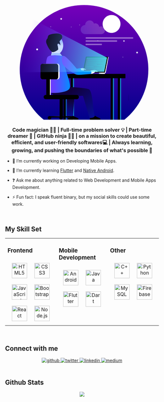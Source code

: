 <div align="center">
<svg xmlns="http://www.w3.org/2000/svg" enable-background="new 0 0 800 600" viewBox="0 0 800 600" id="man-developing-website-on-desk"><path fill="#fff" d="M690.59 464.13h80.29c4.36-2.25 7.35-6.82 7.35-12.09 0-6.82-5.01-12.47-11.53-13.44.01-.22.02-.44.02-.67 0-7.98-6.6-14.45-14.74-14.45-.85 0-1.68.07-2.5.21-3.51-6.09-10.36-10.22-18.23-10.22-9.17 0-16.95 5.61-19.68 13.39-.86-.17-1.75-.27-2.65-.27-7.82 0-14.16 6.73-14.16 15.03 0 .93.08 1.85.23 2.73-5.92.38-10.6 4.91-10.6 10.45 0 4.07 2.52 7.59 6.2 9.33z" opacity=".1"></path><linearGradient id="a" x1="410.635" x2="410.635" y1="-1.336" y2="600.908" gradientUnits="userSpaceOnUse"><stop offset="0" stop-color="#70b"></stop><stop offset="1" stop-color="#00008b"></stop><stop offset="1"></stop></linearGradient><path fill="url(#a)" d="M745.2 339.56C745.2 154.79 595.41 5 410.63 5 225.86 5 76.07 154.79 76.07 339.56c0 105.4 48.76 199.4 124.93 260.72h419.27c76.17-61.32 124.93-155.32 124.93-260.72z"></path><path fill="#fff" d="M503.67 209.55c0 2.06-.65 3.72-1.45 3.72h-82.25c-.8 0-1.45-1.67-1.45-3.72 0-2.06.65-3.72 1.45-3.72h82.25c.8 0 1.45 1.67 1.45 3.72z" opacity=".4"></path><defs><filter id="b" width="422" height="307" x="200" y="294" filterUnits="userSpaceOnUse"><feColorMatrix values="1 0 0 0 0 0 1 0 0 0 0 0 1 0 0 0 0 0 1 0"></feColorMatrix></filter></defs><path fill="#fff" d="M667.1 175.99c0 2.06-1.9 3.72-4.24 3.72h-240.1c-2.34 0-4.24-1.67-4.24-3.72 0-2.06 1.9-3.72 4.24-3.72h240.1c2.34 0 4.24 1.67 4.24 3.72zM583.11 191.81c0 2.06-1.26 3.72-2.81 3.72H421.32c-1.55 0-2.81-1.67-2.81-3.72 0-2.06 1.26-3.72 2.81-3.72H580.3c1.55 0 2.81 1.66 2.81 3.72z" opacity=".4"></path><path fill="#fff" fill-rule="evenodd" d="M300.72 582.47v-.86h55.07zM283.53 582.47l-47.38-.86h47.38z" clip-rule="evenodd"></path><linearGradient id="d" x1="641.158" x2="644.282" y1="489.084" y2="489.084" gradientUnits="userSpaceOnUse"><stop offset=".041" stop-color="#100060"></stop><stop offset="1" stop-color="#090e96"></stop></linearGradient><path fill="url(#d)" d="M643.13 507.56s-2.16-13.67-1.95-16.61c.21-2.94 1.02-18.47 1.02-18.47l2.09-1.86s-2.06 17.3-1.8 22.41c.25 5.1.64 14.53.64 14.53z"></path><path fill="#1289cc" fill-rule="evenodd" d="M554.68 371.79h11.58v228.24h-11.58z" clip-rule="evenodd"></path><path fill-rule="evenodd" d="M548.99 371.79h11.58v228.24h-11.58z" clip-rule="evenodd"></path><path fill="#1289cc" fill-rule="evenodd" d="M592.05 371.79h11.53v228.24h-11.53z" clip-rule="evenodd"></path><path fill-rule="evenodd" d="M586.36 371.79h11.53v228.24h-11.53z" clip-rule="evenodd"></path><path fill="#125cae" fill-rule="evenodd" d="M309.53 371.79h11.58v228.24h-11.58z" clip-rule="evenodd"></path><path fill-rule="evenodd" d="M303.85 371.79h11.58v228.24h-11.58z" clip-rule="evenodd"></path><path fill="#1289cc" fill-rule="evenodd" d="M346.9 371.79h11.53v228.24H346.9z" clip-rule="evenodd"></path><path fill-rule="evenodd" d="M341.22 371.79h11.53v228.24h-11.53z" clip-rule="evenodd"></path><path fill-rule="evenodd" d="M261.49 362.32h364.45v22.61H261.49z" clip-rule="evenodd"></path><linearGradient id="e" x1="407.438" x2="538.178" y1="318.561" y2="318.561" gradientUnits="userSpaceOnUse"><stop offset="0" stop-color="#a1baff"></stop><stop offset=".433" stop-color="#fff"></stop></linearGradient><path fill="url(#e)" fill-rule="evenodd" d="m424.23 280.97 112.16-7.9 1.79 3.93-14.71 80.25h-5.17l-110.86 6.8z" clip-rule="evenodd"></path><path fill-rule="evenodd" d="M420.31 273.07h115.68L519.2 356.2H403.51z" clip-rule="evenodd"></path><linearGradient id="f" x1="487.791" x2="519.543" y1="359.186" y2="359.186" gradientUnits="userSpaceOnUse"><stop offset="0" stop-color="#a1baff"></stop><stop offset=".433" stop-color="#fff"></stop></linearGradient><path fill="url(#f)" fill-rule="evenodd" d="M487.79 356.05h31.75v6.26h-31.75z" clip-rule="evenodd"></path><path fill="#431ca3" fill-rule="evenodd" d="M380.85 356.05h106.94v6.26H380.85z" clip-rule="evenodd"></path><path fill="#3f2759" fill-rule="evenodd" d="m424.23 277.89-14.86 73.44h105.85l14.86-73.44z" clip-rule="evenodd"></path><path fill="#fff" fill-rule="evenodd" d="M443.71 362.32c3.58.44 11.13-.7 16.5-4.17 5.32-3.48 9.54-6.78 9.54-6.78s11.59 1.51 12.33-1.14c.32-3.54-15.02-7.73-17.15-7.98-2.19-.25-20.17 2.28-22.01 4.12-1.84 1.83.79 15.95.79 15.95zM383.78 352.23c3.58.45 11.13-.69 16.45-4.17 5.32-3.48 10.39-8.55 10.39-8.55s11.58 1.09 11.33 0c-.3-1.04-14.81-7.11-17-7.35-2.14-.25-20.17 2.29-22.01 4.13-1.84 1.82.84 15.94.84 15.94z" clip-rule="evenodd"></path><path fill="#fff" fill-rule="evenodd" d="M404.8 338.22c1.14 1.44 8.4 6.86 7.01 8.94-1.39 2.14-4.72 3.03-8.35.4s-5.91-5.72-4.92-6.76c1-1.04 6.26-2.58 6.26-2.58z" clip-rule="evenodd"></path><linearGradient id="g" x1="242.597" x2="394.824" y1="314.881" y2="314.881" gradientUnits="userSpaceOnUse"><stop offset="0" stop-color="#311341"></stop><stop offset=".23" stop-color="#3113c2"></stop><stop offset=".348" stop-color="#2f18c5"></stop><stop offset=".493" stop-color="#2927cc"></stop><stop offset=".652" stop-color="#1f40d8"></stop><stop offset=".822" stop-color="#1263e9"></stop><stop offset=".998" stop-color="#008fff"></stop><stop offset="1" stop-color="#0090ff"></stop></linearGradient><path fill="url(#g)" fill-rule="evenodd" d="M250.31 266.61c-11.03 4.47-8.4 25.74-3.38 41 4.97 15.26 56.5 51.28 71.76 55.26 15.26 3.93 74.44-14.56 74.44-14.56 4.02-8.2.55-16.9-6.76-15.01 0 0-57.69 9.04-66.34-.94-6.96-8.01-58.04-70.47-69.72-65.75z" clip-rule="evenodd"></path><linearGradient id="h" x1="260.194" x2="287.175" y1="196.16" y2="267.796" gradientUnits="userSpaceOnUse"><stop offset="0" stop-color="#a1baff"></stop><stop offset=".433" stop-color="#fff"></stop></linearGradient><path fill="url(#h)" fill-rule="evenodd" d="M297.02 238.98c-18.04 36.32-55.11 24.2-63.85-10.53-8.75-34.69-11.03-64.65 19.38-69.92 33.04-5.72 62.56 44.12 44.47 80.45z" clip-rule="evenodd"></path><path fill="#fff" fill-rule="evenodd" d="M240.57 239.78c3.43 10.78 2.38 39.7 2.38 39.7s48.8 14.21 47.31 7.65c-5.96-26.59-8.99-49.84-14.46-54.71-4.52-3.98-15.65 9.39-35.23 7.36z" clip-rule="evenodd"></path><path fill-rule="evenodd" d="M340 567.15s10.48 12.67 24.05 18.34 19.68 8.1 17.49 11.58c-2.19 3.48-19.58 1.84-32.7 2.29-13.07.45-21.91 1.44-22.36-2.73-.45-4.12 1.64-27.03 1.64-27.03l11.88-2.45z" clip-rule="evenodd"></path><linearGradient id="i" x1="340.829" x2="345.481" y1="474.88" y2="581.868" gradientUnits="userSpaceOnUse"><stop offset=".041" stop-color="#100022"></stop><stop offset="1" stop-color="#090e96"></stop></linearGradient><path fill="url(#i)" fill-rule="evenodd" d="M320.92 468.56c.5 14.21 5.32 120.78 5.32 120.78 3.37 3.89 25.65-4.1 27.21-9.51 0 0 9.56-118.63 5.83-119.18-3.67-.49-38.36 7.91-38.36 7.91z" clip-rule="evenodd"></path><path fill-rule="evenodd" d="M454.5 567.65s10.49 12.67 24 18.39c13.57 5.67 19.68 8.05 17.49 11.58-2.19 3.48-19.58 1.79-32.65 2.24-13.12.45-21.96 1.44-22.41-2.68-.45-4.17 1.64-27.08 1.64-27.08l11.93-2.45z" clip-rule="evenodd"></path><linearGradient id="j" x1="334.145" x2="458.197" y1="446.239" y2="587.658" gradientUnits="userSpaceOnUse"><stop offset=".041" stop-color="#10003b"></stop><stop offset="1" stop-color="#090e96"></stop></linearGradient><path fill="url(#j)" fill-rule="evenodd" d="M248.62 425.67c-1.59 11.08-18.44 28.43 2.09 45.77 20.52 17.34 152.66 2.68 154.35 5.02 1.69 2.29 34.39 114.72 34.39 114.72s28.29-.89 26.81-12.47c-10.92-30.16-9.12-126.45-31.23-136.99-22.08-10.53-186.41-16.05-186.41-16.05z" clip-rule="evenodd"></path><linearGradient id="k" x1="211.814" x2="337.41" y1="363.16" y2="363.16" gradientUnits="userSpaceOnUse"><stop offset="0" stop-color="#7633ff"></stop><stop offset=".159" stop-color="#7137ff"></stop><stop offset=".353" stop-color="#6243ff"></stop><stop offset=".568" stop-color="#4957ff"></stop><stop offset=".794" stop-color="#2672ff"></stop><stop offset="1" stop-color="#0090ff"></stop></linearGradient><path fill="url(#k)" fill-rule="evenodd" d="M302.78 269.49c-18.93-5.02-75.51-9.07-83.09 7.11-17.6 37.57-3.59 181.93 20.91 184.31 15.75 1.54 93.93-.85 96.56-29.22 3.44-37.32-31.1-91.29-34.38-162.2z" clip-rule="evenodd"></path><path fill="#fff" fill-rule="evenodd" d="M218.18 387.29h19.18v95.21h-19.18z" clip-rule="evenodd"></path><path fill-rule="evenodd" d="M214.1 386.52h19.18v95.21H214.1z" clip-rule="evenodd"></path><linearGradient id="l" x1="299.975" x2="445.298" y1="304.053" y2="355.219" gradientUnits="userSpaceOnUse"><stop offset="0" stop-color="#7633ff"></stop><stop offset=".097" stop-color="#7137ff"></stop><stop offset=".216" stop-color="#6243ff"></stop><stop offset=".346" stop-color="#4957ff"></stop><stop offset=".484" stop-color="#2672ff"></stop><stop offset=".61" stop-color="#0090ff"></stop></linearGradient><path fill="url(#l)" fill-rule="evenodd" d="M302.78 269.49c-11.03 4.47-8.45 25.79-3.43 41.05 5.02 15.21 56.55 51.23 71.81 55.21 15.26 3.93 76.28-3.77 76.28-3.77 3.98-8.2.55-16.9-6.81-15.01 0 0-59.53-1.74-68.18-11.73-6.9-8.01-58.04-70.47-69.67-65.75z" clip-rule="evenodd"></path><path fill-rule="evenodd" d="M283.6 193.16c-3.53-4.47 6.11 14.21 3.18 22.06.05-8.4-20.32-18.54-12.47 4.27.95 2.78 2.13 14.67 2.13 14.67-.2 4.9-25.26 19.7-33.53 14-7.5-4.37-19.38-21.96-26.98-41.69-7.65-19.73 5.76-29.37 5.76-29.37s-1.84-5.02 4.22-14.46c4.72-7.45 75.09-22.21 71.31 10.28-.8 6.72-7.85 12.54-13.62 20.24z" clip-rule="evenodd"></path><path fill="#fff" fill-rule="evenodd" d="M200.88 309.7h72.99c5.28 0 9.64 5.86 9.64 13.02v54.46c0 7.16-4.36 13.02-9.64 13.02h-72.99c-5.32 0-9.67-5.86-9.67-13.02v-54.46c0-7.16 4.35-13.02 9.67-13.02z" clip-rule="evenodd"></path><path fill-rule="evenodd" d="M193.71 309.86h72.99c5.28 0 9.64 5.86 9.64 13.02v54.46c0 7.16-4.36 13.02-9.64 13.02h-72.99c-5.32 0-9.67-5.86-9.67-13.02v-54.46c-.01-7.16 4.35-13.02 9.67-13.02zM283.53 486.65h17.19v97.05h-17.19z" clip-rule="evenodd"></path><path fill-rule="evenodd" d="M230.8 581.61h124.88v6.81H230.8z" clip-rule="evenodd"></path><path fill-rule="evenodd" d="M353.05 599.25c5.07 0 9.14-4.08 9.14-9.09 0-5.07-4.07-9.14-9.14-9.14-5.02 0-9.09 4.07-9.09 9.14-.01 5.02 4.07 9.09 9.09 9.09zM291.02 599.05c5.07 0 9.14-4.08 9.14-9.09 0-5.07-4.08-9.14-9.14-9.14-5.02 0-9.09 4.07-9.09 9.14-.01 5.01 4.07 9.09 9.09 9.09zM231.2 599.25c5.02 0 9.14-4.08 9.14-9.09 0-5.07-4.12-9.14-9.14-9.14-5.02 0-9.14 4.07-9.14 9.14 0 5.02 4.12 9.09 9.14 9.09zM211.5 471.44h161.2c6.11 0 11.08 4.97 11.08 11.03 0 6.11-4.97 11.08-11.08 11.08H211.5c-6.06 0-11.03-4.97-11.03-11.08 0-6.06 4.97-11.03 11.03-11.03z" clip-rule="evenodd"></path><path fill="#bcd8fa" fill-rule="evenodd" d="M238.99 266.69c.25-3.18 2.5-12.13 2.5-12.13s36.57-2.49 45.27 1.59c1.36.64 9.81 13.09 9.81 13.09-23.06-4.18-42.79-4.38-57.58-2.55z" clip-rule="evenodd"></path><path fill="#1e8191" fill-rule="evenodd" d="M424.23 277.89h105.85l-.67 3.29-105.88.2zM514.68 289.33c0 .5-.4.9-.9.9h-83.69c-.5 0-.9-.4-.9-.9s.4-.9.9-.9h83.69c.5 0 .9.4.9.9zM498.24 294.44c0 .5-.33.9-.74.9h-68.61c-.41 0-.74-.4-.74-.9s.33-.9.74-.9h68.61c.41 0 .74.41.74.9zM497.22 300.76c0 .5-.33.9-.74.9h-68.61c-.41 0-.74-.4-.74-.9s.33-.9.74-.9h68.61c.41 0 .74.4.74.9zM511.27 306.29c0 .5-.4.9-.9.9h-83.78c-.5 0-.9-.4-.9-.9s.4-.9.9-.9h83.78c.5 0 .9.41.9.9zM508.17 319.46c0 .5-.4.9-.9.9h-83.78c-.5 0-.9-.4-.9-.9s.4-.9.9-.9h83.78c.49 0 .9.4.9.9zM477.84 312.54c0 .5-.25.9-.56.9h-52.15c-.31 0-.56-.4-.56-.9s.25-.9.56-.9h52.15c.31 0 .56.4.56.9zM460.41 325.2c0 .5-.18.9-.4.9h-37.65c-.22 0-.4-.4-.4-.9s.18-.9.4-.9H460c.23 0 .41.4.41.9zM489.15 332.14c0 .5-.32.9-.72.9h-67.4c-.4 0-.72-.4-.72-.9s.33-.9.72-.9h67.4c.39 0 .72.4.72.9z" clip-rule="evenodd"></path><path fill="#fff" d="M388.94 108.43c0 .73-.59 1.32-1.32 1.32-.73 0-1.32-.59-1.32-1.32 0-.73.59-1.32 1.32-1.32.73 0 1.32.59 1.32 1.32zM483.64 190.28c0 .73-.59 1.32-1.32 1.32s-1.33-.59-1.33-1.32c0-.73.59-1.32 1.33-1.32s1.32.58 1.32 1.32zM345.28 119.07c0 .73-.59 1.32-1.32 1.32-.73 0-1.32-.59-1.32-1.32 0-.73.59-1.33 1.32-1.33.73.01 1.32.6 1.32 1.33zM238.68 117.75c0 .73-.59 1.32-1.32 1.32-.73 0-1.32-.59-1.32-1.32 0-.73.59-1.32 1.32-1.32.73-.01 1.32.59 1.32 1.32zM614.04 275.26c0 .73-.59 1.32-1.32 1.32s-1.33-.59-1.33-1.32.59-1.32 1.33-1.32 1.32.59 1.32 1.32zM618.39 187.01l1.41 2.86 3.15.45-2.28 2.23.54 3.14-2.82-1.48-2.82 1.48.53-3.14-2.28-2.23 3.16-.45zM291.7 70.98l1.76 3.57 3.94.57-2.85 2.78.67 3.93-3.52-1.86-3.53 1.86.67-3.93-2.85-2.78 3.94-.57zM686.65 245.8l1.77 3.57 3.94.57-2.85 2.78.67 3.93-3.53-1.86-3.52 1.86.67-3.93-2.85-2.78 3.94-.57z"></path><circle cx="166.58" cy="235.19" r="4.67" fill="#fff"></circle><defs><filter id="m" width="92.89" height="92.89" x="507.42" y="56.82" filterUnits="userSpaceOnUse"><feFlood flood-color="#fff" flood-opacity="1" result="back"></feFlood><feBlend in="SourceGraphic" in2="back"></feBlend></filter></defs><mask id="n" width="92.89" height="92.89" x="507.42" y="56.82" maskUnits="userSpaceOnUse"><g filter="url(#m)"><linearGradient id="o" x1="212.569" x2="289.79" y1="309.947" y2="361.592" gradientTransform="scale(-1 1) rotate(44.854 128.14 -754.315)" gradientUnits="userSpaceOnUse"><stop offset="0" stop-color="#4d4d4d"></stop><stop offset=".293" stop-color="#898989"></stop><stop offset=".628" stop-color="#c8c8c8"></stop><stop offset=".873" stop-color="#f0f0f0"></stop><stop offset="1" stop-color="#fff"></stop></linearGradient><path fill="url(#o)" d="M520.94 136.02c18.1 18.18 47.5 18.26 65.69.17 18.18-18.09 18.26-47.5.17-65.68-18.09-18.18-47.5-18.26-65.68-.17-18.19 18.09-18.27 47.5-.18 65.68z" mask="url(#n)"></path></g></mask><path fill="#fff" d="M520.94 136.02c18.1 18.18 47.5 18.26 65.69.17 18.18-18.09 18.26-47.5.17-65.68-18.09-18.18-47.5-18.26-65.68-.17-18.19 18.09-18.27 47.5-.18 65.68z"></path><linearGradient id="p" x1="112.784" x2="627.311" y1="214.635" y2="314.649" gradientUnits="userSpaceOnUse"><stop offset=".004" stop-color="#7633ff" stop-opacity="0"></stop><stop offset=".092" stop-color="#7051ff" stop-opacity=".088"></stop><stop offset=".263" stop-color="#6685ff" stop-opacity=".26"></stop><stop offset=".43" stop-color="#5eb1ff" stop-opacity=".428"></stop><stop offset=".591" stop-color="#57d3ff" stop-opacity=".589"></stop><stop offset=".743" stop-color="#53ebff" stop-opacity=".742"></stop><stop offset=".883" stop-color="#50faff" stop-opacity=".883"></stop><stop offset="1" stop-color="#4fffff"></stop></linearGradient><path fill="url(#p)" d="m83.42 354.06 325.95-2.73 7.22.27 98.63-.27 14.86-73.44L133.49 73.52"></path><linearGradient id="q" x1="393.064" x2="519.623" y1="120.397" y2="120.397" gradientUnits="userSpaceOnUse"><stop offset="0" stop-color="#a1baff"></stop><stop offset=".089" stop-color="#acc2ff"></stop><stop offset=".499" stop-color="#d9e3ff"></stop><stop offset=".816" stop-color="#f5f7ff"></stop><stop offset="1" stop-color="#fff"></stop></linearGradient><path fill="url(#q)" d="M499.63 115.95c-3.73 0-7.22 1.02-10.2 2.8-.71-10.4-9.37-18.61-19.94-18.61-2.58 0-5.04.49-7.3 1.38-2.88-9.64-11.81-16.67-22.39-16.67-12.9 0-23.37 10.46-23.37 23.37 0 .33.01.66.03.98h-.03c-12.9 0-23.37 10.46-23.37 23.37 0 12.9 10.46 23.37 23.37 23.37.81 0 1.6-.04 2.39-.12h78.63c.72.08 1.44.12 2.18.12 11.04 0 19.99-8.95 19.99-19.99 0-11.05-8.95-20-19.99-20z" opacity=".2"></path></svg>
</div>  
  

### <div align="center">Code magician 🧙‍♂️ | Full-time problem solver 💡 | Part-time dreamer 💭 | GitHub ninja 🐱‍👤 | on a mission to create beautiful, efficient, and user-friendly softwares💻 | Always learning, growing, and pushing the boundaries of what's possible 🚀</div>  
  

- 🔭 I’m currently working on Developing Mobile Apps.  
  

- 🌱 I’m currently learning [Flutter](https://flutter.dev) and [Native Android](https://developer.android.com).  
  

- ❓ Ask me about anything related to Web Development and Mobile Apps Development.  
  

- ⚡ Fun fact: I speak fluent binary, but my social skills could use some work.  
  

<br/>  


## My Skill Set  
<table><tr><td valign="top" width="33%">



### Frontend  
<div align="center">  
<a href="https://en.wikipedia.org/wiki/HTML5" target="_blank"><img style="margin: 10px" src="https://profilinator.rishav.dev/skills-assets/html5-original-wordmark.svg" alt="HTML5" height="50" /></a>  
<a href="https://www.w3schools.com/css/" target="_blank"><img style="margin: 10px" src="https://profilinator.rishav.dev/skills-assets/css3-original-wordmark.svg" alt="CSS3" height="50" /></a>  
<a href="https://www.javascript.com/" target="_blank"><img style="margin: 10px" src="https://profilinator.rishav.dev/skills-assets/javascript-original.svg" alt="JavaScript" height="50" /></a>  
<a href="https://getbootstrap.com/docs/3.4/javascript/" target="_blank"><img style="margin: 10px" src="https://profilinator.rishav.dev/skills-assets/bootstrap-plain.svg" alt="Bootstrap" height="50" /></a>  
<a href="https://reactjs.org/" target="_blank"><img style="margin: 10px" src="https://profilinator.rishav.dev/skills-assets/react-original-wordmark.svg" alt="React" height="50" /></a>  
<a href="https://nodejs.org/" target="_blank"><img style="margin: 10px" src="https://profilinator.rishav.dev/skills-assets/nodejs-original-wordmark.svg" alt="Node.js" height="50" /></a>  
</div>

</td><td valign="top" width="33%">



### Mobile Development  
<div align="center">  
<a href="https://www.android.com/intl/en_in/" target="_blank"><img style="margin: 10px" src="https://profilinator.rishav.dev/skills-assets/android-original-wordmark.svg" alt="Android" height="50" /></a>  
<a href="https://www.java.com/" target="_blank"><img style="margin: 10px" src="https://profilinator.rishav.dev/skills-assets/java-original-wordmark.svg" alt="Java" height="50" /></a>  
<a href="https://flutter.dev/" target="_blank"><img style="margin: 10px" src="https://profilinator.rishav.dev/skills-assets/flutterio-icon.svg" alt="Flutter" height="50" /></a>  
<a href="https://dart.dev/" target="_blank"><img style="margin: 10px" src="https://profilinator.rishav.dev/skills-assets/dartlang-icon.svg" alt="Dart" height="50" /></a>  
</div>

</td><td valign="top" width="33%">



### Other  
<div align="center">  
<a href="https://www.cplusplus.com/" target="_blank"><img style="margin: 10px" src="https://profilinator.rishav.dev/skills-assets/cplusplus-original.svg" alt="C++" height="50" /></a>  
<a href="https://www.python.org/" target="_blank"><img style="margin: 10px" src="https://profilinator.rishav.dev/skills-assets/python-original.svg" alt="Python" height="50" /></a>  
<a href="https://www.mysql.com/" target="_blank"><img style="margin: 10px" src="https://profilinator.rishav.dev/skills-assets/mysql-original-wordmark.svg" alt="MySQL" height="50" /></a>  
<a href="https://firebase.google.com/" target="_blank"><img style="margin: 10px" src="https://profilinator.rishav.dev/skills-assets/firebase.png" alt="Firebase" height="50" /></a>  
</div>

</td></tr></table>  

<br/>  


## Connect with me  
<div align="center">
<a href="https://github.com/MichealMoris" target="_blank">
<img src=https://img.shields.io/badge/github-%2324292e.svg?&style=for-the-badge&logo=github&logoColor=white alt=github style="margin-bottom: 5px;" />
</a>
<a href="https://twitter.com/@micheal_moris1" target="_blank">
<img src=https://img.shields.io/badge/twitter-%2300acee.svg?&style=for-the-badge&logo=twitter&logoColor=white alt=twitter style="margin-bottom: 5px;" />
</a>
<a href="https://linkedin.com/in/michealmoris1" target="_blank">
<img src=https://img.shields.io/badge/linkedin-%231E77B5.svg?&style=for-the-badge&logo=linkedin&logoColor=white alt=linkedin style="margin-bottom: 5px;" />
</a>
<a href="https://medium.com/@michealmoriswaheeb" target="_blank">
<img src=https://img.shields.io/badge/medium-%23292929.svg?&style=for-the-badge&logo=medium&logoColor=white alt=medium style="margin-bottom: 5px;" />
</a>  
</div>  
  

<br/>  


## Github Stats  
<div align="center"><img src="https://github-readme-stats-sigma-five.vercel.app/api?username=MichealMoris&show_icons=true&theme=dracula&count_private=true&hide_border=true" align="center" /></div>

